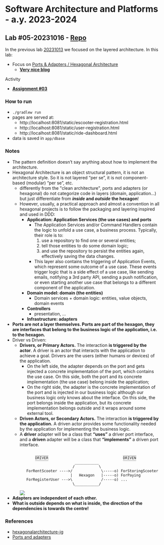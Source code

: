 # Software Architecture and Platforms - a.y. 2023-2024

## Lab #05-20231016 - [Repo](https://github.com/pslab-unibo/sap-2023-2024.git) 

In the previous lab [20231013](https://github.com/pslab-unibo/sap-2023-2024/blob/master/Labs/Lab-04-20231013/README.md) we focused on the layered architecture. In this lab:

- Focus on [Ports & Adapters / Hexagonal Architecture](https://docs.google.com/document/d/1PomKasGfZQuLNWwfVzK-DS-SLcZk_oKniPfgVKsSd8U/edit?usp=sharing)
  - [**Very nice blog**](https://jmgarridopaz.github.io)

Activity 

- [**Assignment #03**](https://github.com/pslab-unibo/sap-2023-2024/blob/master/Assignments/Assignment-3-20231016.md)

### How to run
- `./gradlew run`
- pages are served at:
  - http://localhost:8081/static/escooter-registration.html
  - http://localhost:8081/static/user-registration.html
  - http://localhost:8081/static/ride-dashboard.html
- data is saved in `app/dbase`

### Notes

- The pattern definition doesn’t say anything about how to implement the architecture.
- Hexagonal Architecture is an object structural pattern, it is not an architecture style. So it is not layered “per se”, it is not component-based (modular) “per se”, etc.
  - differently from the "clean architecture", ports and adapters (or hexagonal) do not categorize code in layers (domain, application...) but just differentiate from **_inside_ and _outside_ the hexagon**!
  - However, usually, a practical approach and almost a convention in all hexagonal projects is to follow the packaging and layering inspired and used in DDD:
    - **Application: Application Services (the use cases) and ports**
      - The Application Services and/or Command Handlers contain the logic to unfold a use case, a business process. Typically, their role is to:
        1. use a repository to find one or several entities; 
        2. tell those entities to do some domain logic; 
        3. and use the repository to persist the entities again, effectively saving the data changes.
      - This layer also contains the triggering of Application Events, which represent some outcome of a use case. These events trigger logic that is a side effect of a use case, like sending emails, notifying a 3rd party API, sending a push notification, or even starting another use case that belongs to a different component of the application.
    - **Domain model: domain (the entities)**
      - Domain services + domain logic: entities, value objects, domain events
    - **Controllers**
      - presentation, ...
    - **Infrastructure: adapters**
- **Ports are not a layer themselves. Ports are part of the hexagon, they are interfaces that belong to the business logic of the application, i.e. to the hexagon.**
- Driver vs Driven:
  - **Drivers, or Primary Actors.** The interaction **is triggered by the actor**. A driver is an actor that interacts with the application to achieve a goal. Drivers are the users (either humans or devices) of the application.
    - On the left side, the adapter depends on the port and gets injected a concrete implementation of the port, which contains the use case. On this side, both the port and its concrete implementation (the use case) belong inside the application;
    - On the right side, the adapter is the concrete implementation of the port and is injected in our business logic although our business logic only knows about the interface. On this side, the port belongs inside the application, but its concrete implementation belongs outside and it wraps around some external tool.
  - **Driven Actors, or Secondary Actors.** The interaction **is triggered by the application.** A driven actor provides some functionality needed by the application for implementing the business logic.
  - A **driver** adapter will be a class that **“uses”** a driver port interface, and a **driven** adapter will be a class that **“implements”** a driven port interface.
    ```plaintext
           ______                                  ______
           DRIVER                                  DRIVEN
           ‾‾‾‾‾‾            ___________           ‾‾‾‾‾‾
                            /           \         
       ForRentScooter ---->/             \-----o) ForStoringScooter
                           |   Hexagon   |-----o) ForPaying
       ForRegisterUser --->\             /-----o) ...
                            \___________/
    ```
    ![](https://jmgarridopaz.github.io/assets/images/hexagonalarchitecture-ig/figure2-3.png)
- **Adapters are independent of each other.**
- **What is outside depends on what is inside, the direction of the dependencies is towards the centre!**

### References
- [hexagonalarchitecture-ig](https://jmgarridopaz.github.io/content/hexagonalarchitecture-ig/)
- [Ports and adapters](https://herbertograca.com/2017/09/14/ports-adapters-architecture/)
